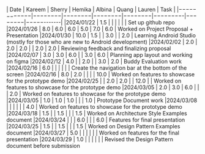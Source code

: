| Date       | Kareem | Sherry | Hemika | Albina |  Quang  | Lauren |    Task    |
|−−−−−−−−−−−−|−−−−−−−−|−−−−−−−−|−−−−−−−−|−−−−−−−−|−−−−−−−−-|−−−−−−−−|−−−−−-------|
|2024/01/22  | 1.5    |        |        |        |         |        | Set up github repo
|2024/01/26  | 8.0    |  6.0   | 6.0    |  5.0   |  7.0    | 6.0    | Worked on Project Proposal + Presentation
|2024/01/30  | 10.0   |  1.5   |        |  3.0   |         | 2.0    | Learning Android Studio (mostly for those who are new to Android development)
|2024/02/02  |  2.0   |  2.0   | 2.0    |        |  2.0    | 2.0    | Reviewing feedback and finalizing proposal
|2024/02/07  |  3.0   |  3.0   | 6.0    |        |  3.0    | 6.0    | Planning app layout and working on figma
|2024/02/12  |  4.0   |        | 2.0    |        |  3.0    | 2.0    | Buddy Evaluation work
|2024/02/16  |  6.0   |        |        |        |         |        | Create the navigation bar at the bottom of the screen
|2024/02/16  |  8.0   |  2.0   |        |        |         | 10.0   | Worked on features to showcase for the prototype demo
|2024/02/25  |        |  2.0   | 2.0    |        |  12.0   |        | Worked on features to showcase for the prototype demo
|2024/03/05  |  2.0   |  3.0   | 6.0    |        |         |  2.0   | Worked on features to showcase for the prototype demo
|2024/03/05  |  1.0   |  1.0   | 1.0    |        |         |  1.0   | Prototype Document work
|2024/03/08  |        |        |        |        |         |  4.0   | Worked on features to showcase for the prototype demo
|2024/03/18  |   1.5  |        | 1.5    |        |         |  1.5   | Worked on Architecture Style Examples document
|2024/03/24  |        |        | 6.0    |        |         |  6.0   | Features for final presentation
|2024/03/25  |   1.5  |        | 1.5    |        |         |  1.5   | Worked on Design Pattern Examples document
|2024/03/27  |   5.0  |        |        |        |         |        | Worked on features for the final presentation
|2024/03/29  |   1.0  |        |        |        |         |        | Revised the Design Pattern document before submission
